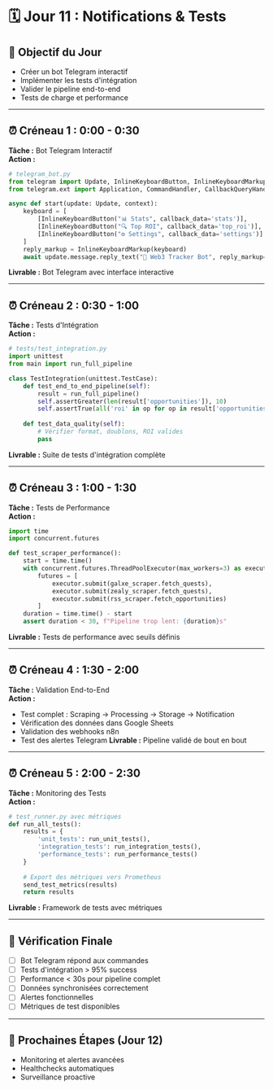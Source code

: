 # 🗓️ Jour 11 : Notifications & Tests

## 🎯 Objectif du Jour
- Créer un bot Telegram interactif
- Implémenter les tests d'intégration
- Valider le pipeline end-to-end
- Tests de charge et performance

---

## ⏰ Créneau 1 : 0:00 - 0:30
**Tâche :** Bot Telegram Interactif  
**Action :**
```python
# telegram_bot.py
from telegram import Update, InlineKeyboardButton, InlineKeyboardMarkup
from telegram.ext import Application, CommandHandler, CallbackQueryHandler

async def start(update: Update, context):
    keyboard = [
        [InlineKeyboardButton("📊 Stats", callback_data='stats')],
        [InlineKeyboardButton("🔍 Top ROI", callback_data='top_roi')],
        [InlineKeyboardButton("⚙️ Settings", callback_data='settings')]
    ]
    reply_markup = InlineKeyboardMarkup(keyboard)
    await update.message.reply_text("🚀 Web3 Tracker Bot", reply_markup=reply_markup)
```
**Livrable :** Bot Telegram avec interface interactive

---

## ⏰ Créneau 2 : 0:30 - 1:00
**Tâche :** Tests d'Intégration  
**Action :**
```python
# tests/test_integration.py
import unittest
from main import run_full_pipeline

class TestIntegration(unittest.TestCase):
    def test_end_to_end_pipeline(self):
        result = run_full_pipeline()
        self.assertGreater(len(result['opportunities']), 10)
        self.assertTrue(all('roi' in op for op in result['opportunities']))
        
    def test_data_quality(self):
        # Vérifier format, doublons, ROI valides
        pass
```
**Livrable :** Suite de tests d'intégration complète

---

## ⏰ Créneau 3 : 1:00 - 1:30
**Tâche :** Tests de Performance  
**Action :**
```python
import time
import concurrent.futures

def test_scraper_performance():
    start = time.time()
    with concurrent.futures.ThreadPoolExecutor(max_workers=3) as executor:
        futures = [
            executor.submit(galxe_scraper.fetch_quests),
            executor.submit(zealy_scraper.fetch_quests),
            executor.submit(rss_scraper.fetch_opportunities)
        ]
    duration = time.time() - start
    assert duration < 30, f"Pipeline trop lent: {duration}s"
```
**Livrable :** Tests de performance avec seuils définis

---

## ⏰ Créneau 4 : 1:30 - 2:00
**Tâche :** Validation End-to-End  
**Action :**
- Test complet : Scraping → Processing → Storage → Notification
- Vérification des données dans Google Sheets
- Validation des webhooks n8n
- Test des alertes Telegram
**Livrable :** Pipeline validé de bout en bout

---

## ⏰ Créneau 5 : 2:00 - 2:30
**Tâche :** Monitoring des Tests  
**Action :**
```python
# test_runner.py avec métriques
def run_all_tests():
    results = {
        'unit_tests': run_unit_tests(),
        'integration_tests': run_integration_tests(),
        'performance_tests': run_performance_tests()
    }
    
    # Export des métriques vers Prometheus
    send_test_metrics(results)
    return results
```
**Livrable :** Framework de tests avec métriques

---

## 📜 Vérification Finale
- [ ] Bot Telegram répond aux commandes
- [ ] Tests d'intégration > 95% success
- [ ] Performance < 30s pour pipeline complet
- [ ] Données synchronisées correctement
- [ ] Alertes fonctionnelles
- [ ] Métriques de test disponibles

---

## 🚀 Prochaines Étapes (Jour 12)
- Monitoring et alertes avancées
- Healthchecks automatiques
- Surveillance proactive
